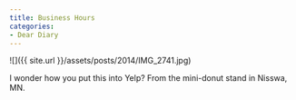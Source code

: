 ```yaml
---
title: Business Hours
categories:
- Dear Diary
---
```


![]({{ site.url }}/assets/posts/2014/IMG_2741.jpg)
  



I wonder how you put this into Yelp? From the mini-donut stand in Nisswa, MN.
